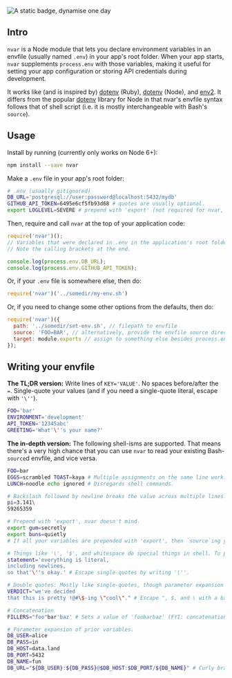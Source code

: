 ![A static badge, dynamise one day](https://img.shields.io/badge/tests-40%2F40-brightgreen.svg)

## Intro

`nvar` is a Node module that lets you declare environment variables in an envfile (usually named `.env`) in your app's root folder. When your app starts, `nvar` supplements `process.env` with those variables, making it useful for setting your app configuration or storing API credentials during development.

It works like (and is inspired by) [dotenv](https://github.com/bkeepers/dotenv) (Ruby), [dotenv](https://github.com/motdotla/dotenv) (Node), and [env2](https://github.com/dwyl/env2). It differs from the popular [dotenv](https://github.com/motdotla/dotenv) library for Node in that nvar's envfile syntax follows that of shell script (i.e. it is mostly interchangeable with Bash's `source`).


## Usage

Install by running (currently only works on Node 6+):

```sh
npm install --save nvar
```

Make a `.env` file in your app's root folder:

```sh
# .env (usually gitignored)
DB_URL='postgresql://user:password@localhost:5432/mydb'
GITHUB_API_TOKEN=6495e6cf5fb93d68 # quotes are usually optional.
export LOGLEVEL=SEVERE # prepend with 'export' (not required for nvar, but typically found in Bash scripts).
```

Then, require and call `nvar` at the top of your application code:

```js
require('nvar')();
// Variables that were declared in .env in the application's root folder have now been added to process.env.
// Note the calling brackets at the end.

console.log(process.env.DB_URL);
console.log(process.env.GITHUB_API_TOKEN);
```

Or, if your `.env` file is somewhere else, then do:

```js
require('nvar')('../somedir/my-env.sh')
```

Or, if you need to change some other options from the defaults, then do:

```js
require('nvar')({
  path: '../somedir/set-env.sh', // filepath to envfile
  source: 'FOO=BAR', // alternatively, provide the envfile source directly.
  target: module.exports // assign to something else besides process.env instead.
});
```

## Writing your envfile

**The TL;DR version:** Write lines of `KEY='VALUE'`. No spaces before/after the `=`. Single-quote your values (and if you need a single-quote literal, escape with `'\''`).

```sh
FOO='bar'
ENVIRONMENT='development'
API_TOKEN='12345abc'
GREETING='What'\''s your name?'
```

**The in-depth version:** The following shell-isms are supported. That means there's a very high chance that you can use `nvar` to read your existing Bash-`source`d envfile, and vice versa.

```sh
FOO=bar
EGGS=scrambled TOAST=kaya # Multiple assignments on the same line work.
LUNCH=noodle echo ignored # Disregards shell commands.

# Backslash followed by newline breaks the value across multiple lines.
pi=3.141\
59265359

# Prepend with 'export', nvar doesn't mind.
export gum=secretly
export buns=quietly
# If all your variables are prepended with 'export', then `source`ing your envfile vs. using nvar would do the same thing, so that's convenient.

# Things like '\', '$', and whitespace do special things in shell. To prevent, a safe choice is single-quotes, which literalizes almost everything.
statement='everything i$ literal,
including newlines,
so that'\''s okay.' # Escape single-quotes by writing '\''.

# Double quotes: Mostly like single-quotes, though parameter expansion still works. See further below.
VERDICT="we've decided
that this is pretty !@#\$-ing \"cool\"." # Escape ", $, and \ with a backslash.

# Concatenation
FILLERS="foo"bar'baz' # Sets a value of 'foobarbaz' (FYI: concatenation is really why '\'' works as an escape when single-quoting).

# Parameter expansion of prior variables.
DB_USER=alice
DB_PASS=in
DB_HOST=data.land
DB_PORT=5432
DB_NAME=fun
DB_URL="${DB_USER}:${DB_PASS}@$DB_HOST:$DB_PORT/${DB_NAME}" # Curly braces are optional. Can be done within double quotes, or unquoted.
```

